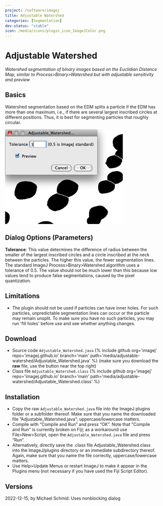 ```yaml
---
project: /software/imagej
title: Adjustable Watershed
categories: [Segmentation]
dev-status: "stable"
icon: /media/icons/plugin_icon_ImageJColor.png
---
```




# Adjustable Watershed

*Watershed segmentation of binary images based on the Euclidian Distance Map, similar to Process>Binary>Watershed but with adjustable sensitivity and preview*

## Basics

Watershed segmentation based on the EDM splits a particle if the EDM has more than one maximum, i.e., if there are several largest inscribed circles at different positions. Thus, it is best for segmenting particles that roughly circular.

![Adjustable Watershed screeshot](/media/adjustable-watershed/adjustable-watershed-screenshot.png)

## Dialog Options (Parameters)

**Tolerance**: 
This value determines the difference of radius between the smaller of the largest inscribed circles and a circle inscribed at the neck between the particles. The higher this value, the fewer segmentation lines. The standard ImageJ Process>Binary>Watershed algorithm uses a tolerance of 0.5. The value should not be much lower than this because low values tend to produce false segmentations, caused by the pixel quantization.

## Limitations

* The plugin should not be used if particles can have inner holes. For such particles, unpredictable segmentation lines can occur or the particle may remain unsplit. To make sure you have no such particles, you may run 'fill holes' before use and see whether anything changes.

## Download
* Source code `Adjustable_Watershed.java` {% include github org='imagej' repo='imagej.github.io' branch='main' path='media/adjustable-watershed/Adjustable_Watershed.java' %} (make sure you download the **raw** file, use the button near the top right)
* Class file `Adjustable_Watershed.class` {% include github org='imagej' repo='imagej.github.io' branch='main'  path='media/adjustable-watershed/Adjustable_Watershed.class' %}

## Installation
- Copy the raw `Adjustable_Watershed.java` file into the ImageJ plugins folder or a subfolder thereof. Make sure that you name the downloaded file ”Adjustable_Watershed.java”; uppercase/lowercase matters.
- Compile with “Compile and Run” and press “OK”. Note that "Compile and Run" is currently broken on Fiji; as a workaround use File>New>Script, open the `Adjustable_Watershed.java` file and press “Run“.
- Alternatively, directly save the .class file Adjustable_Watershed.class into the ImageJ/plugins directory or an immediate subdirectory thereof. Again, make sure that you name the file correctly, uppercase/lowercase matters.
- Use Help>Update Menus or restart ImageJ to make it appear in the Plugins menu (not necessary if you have used the Fiji Script Editor).

## Versions
2022-12-15, by Michael Schmid: Uses nonblocking dialog
